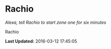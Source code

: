# Rachio
*Alexa, tell Rachio to start zone one for six minutes*

Rachio

**Last Updated:** 2016-03-12 17:45:05
